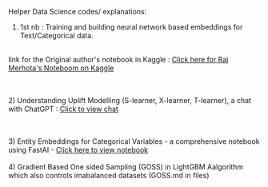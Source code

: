 
Helper Data Science codes/ explanations:

1) 1st nb : Training and building neural network based embeddings for Text/Categorical data.
<br>
   link for the Original author's notebook in Kaggle : <a href='https://www.kaggle.com/code/rajmehra03/a-detailed-explanation-of-keras-embedding-layer'> Click here for Raj Merhota's Noteboom on Kaggle </a>

<br><br>
2) Understanding Uplift Modelling (S-learner, X-learner, T-learner), a chat with ChatGPT : <a href="https://chat.openai.com/share/29d5a9f3-4001-46d6-abab-16f4b9ba14cc"> Click to view chat </a>

<br><br>
3) Entity Embeddings for Categorical Variables - a comprehensive notebook using FastAI - <a href="https://github.com/adam-mehdi/EntityEmbeddingsTutorial/tree/main">Click here to view notebook </a>
<br><br>
4) Gradient Based One sided Sampling (GOSS) in LightGBM Aalgorithm which also controls imabalanced datasets (GOSS.md in files)
